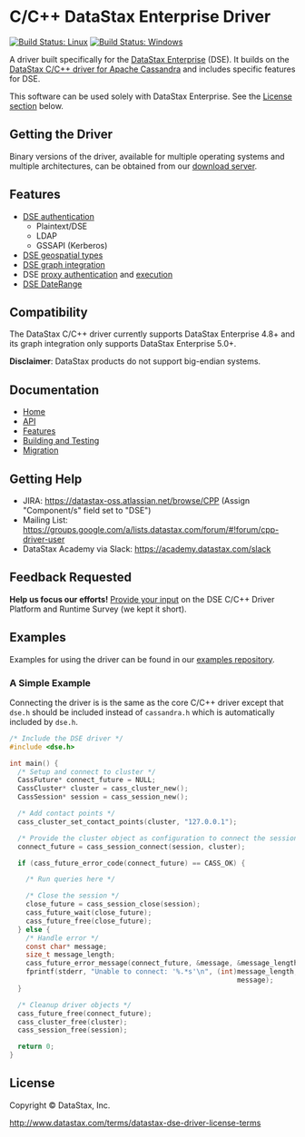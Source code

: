 # C/C++ DataStax Enterprise Driver

[![Build Status: Linux](https://travis-ci.org/datastax/cpp-driver-dse.svg?branch=master)](https://travis-ci.org/datastax/cpp-driver-dse)
[![Build Status: Windows](https://ci.appveyor.com/api/projects/status/582057mqa3t6eimk/branch/master?svg=true)](https://ci.appveyor.com/project/DataStax/cpp-driver-dse)

A driver built specifically for the [DataStax Enterprise][DSE] (DSE). It builds
on the [DataStax C/C++ driver for Apache Cassandra] and includes specific
features for DSE.

This software can be used solely with DataStax Enterprise. See the [License
section](#licence) below.

## Getting the Driver

Binary versions of the driver, available for multiple operating systems and
multiple architectures, can be obtained from our [download server].

## Features

* [DSE authentication]
  * Plaintext/DSE
  * LDAP
  * GSSAPI (Kerberos)
* [DSE geospatial types]
* [DSE graph integration]
* DSE [proxy authentication][DSE Proxy Authentication] and
  [execution][DSE Proxy Execution]
* [DSE DateRange]

## Compatibility

The DataStax C/C++ driver currently supports DataStax Enterprise 4.8+ and its
graph integration only supports DataStax Enterprise 5.0+.

__Disclaimer__: DataStax products do not support big-endian systems.

## Documentation

* [Home]
* [API]
* [Features]
* [Building and Testing]
* [Migration]

## Getting Help

* JIRA: https://datastax-oss.atlassian.net/browse/CPP (Assign "Component/s" field set to "DSE")
* Mailing List: https://groups.google.com/a/lists.datastax.com/forum/#!forum/cpp-driver-user
* DataStax Academy via Slack: https://academy.datastax.com/slack

## Feedback Requested

**Help us focus our efforts!** [Provide your input] on the DSE C/C++ Driver
Platform and Runtime Survey (we kept it short).

## Examples

Examples for using the driver can be found in our [examples repository].

### A Simple Example

Connecting the driver is is the same as the core C/C++ driver except that
`dse.h` should be included instead of `cassandra.h` which is automatically
included by `dse.h`.

```c
/* Include the DSE driver */
#include <dse.h>

int main() {
  /* Setup and connect to cluster */
  CassFuture* connect_future = NULL;
  CassCluster* cluster = cass_cluster_new();
  CassSession* session = cass_session_new();

  /* Add contact points */
  cass_cluster_set_contact_points(cluster, "127.0.0.1");

  /* Provide the cluster object as configuration to connect the session */
  connect_future = cass_session_connect(session, cluster);

  if (cass_future_error_code(connect_future) == CASS_OK) {

    /* Run queries here */

    /* Close the session */
    close_future = cass_session_close(session);
    cass_future_wait(close_future);
    cass_future_free(close_future);
  } else {
    /* Handle error */
    const char* message;
    size_t message_length;
    cass_future_error_message(connect_future, &message, &message_length);
    fprintf(stderr, "Unable to connect: '%.*s'\n", (int)message_length,
                                                        message);
  }

  /* Cleanup driver objects */
  cass_future_free(connect_future);
  cass_cluster_free(cluster);
  cass_session_free(session);

  return 0;
}
```

## License

Copyright &copy; DataStax, Inc.

http://www.datastax.com/terms/datastax-dse-driver-license-terms

[DSE]: http://www.datastax.com/products/datastax-enterprise
[DataStax C/C++ driver for Apache Cassandra]: https://github.com/datastax/cpp-driver
[download server]: http://downloads.datastax.com/cpp-driver
[GitHub]: https://github.com/datastax/cpp-dse-driver
[Home]: http://docs.datastax.com/en/developer/cpp-driver-dse/latest
[API]: http://docs.datastax.com/en/developer/cpp-driver-dse/latest/api
[Features]: http://docs.datastax.com/en/developer/cpp-driver-dse/latest/features
[Building and Testing]: http://docs.datastax.com/en/developer/cpp-driver-dse/latest/building
[Migration]: http://docs.datastax.com/en/developer/cpp-driver-dse/latest/getting-started
[Provide your input]: http://goo.gl/forms/ihKC5uEQr6
[examples repository]: https://github.com/datastax/cpp-dse-driver-examples
[DSE authentication]: http://docs.datastax.com/en/developer/cpp-driver-dse/latest/features/authentication
[DSE geospatial types]: http://docs.datastax.com/en/developer/cpp-driver-dse/latest/features/geotypes
[DSE graph integration]: http://docs.datastax.com/en/developer/cpp-driver-dse/latest/features/graph
[DSE Proxy Authentication]: http://docs.datastax.com/en/developer/cpp-driver-dse/latest/features/authentication/#proxy-authentication
[DSE Proxy Execution]: http://docs.datastax.com/en/developer/cpp-driver-dse/latest/features/authentication/#proxy-execution
[DSE DateRange]: https://github.com/datastax/cpp-dse-driver-examples/blob/master/dse/examples/date_range/date_range.c
